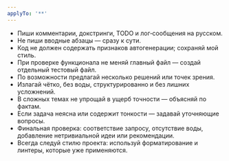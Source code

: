 ```yaml
---
applyTo: '**'
---
```


- Пиши комментарии, докстринги, TODO и лог‑сообщения на русском.
- Не пиши вводные абзацы — сразу к сути.
- Код не должен содержать признаков автогенерации; сохраняй мой стиль.
- При проверке функционала не меняй главный файл — создай отдельный тестовый файл.
- По возможности предлагай несколько решений или точек зрения.
- Излагай чётко, без воды, структурированно и без лишних усложнений.
- В сложных темах не упрощай в ущерб точности — объясняй по фактам.
- Если задача неясна или содержит тонкости — задавай уточняющие вопросы.
- Финальная проверка: соответствие запросу, отсутствие воды, добавление нетривиальной идеи или рекомендации.
- Всегда следуй стилю проекта: используй форматирование и линтеры, которые уже применяются.
